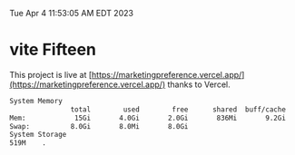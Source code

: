 Tue Apr  4 11:53:05 AM EDT 2023

# vite Fifteen


This project is live at [https://marketingpreference.vercel.app/](https://marketingpreference.vercel.app/) thanks to Vercel.

```bash
System Memory
               total        used        free      shared  buff/cache   available
Mem:            15Gi       4.0Gi       2.0Gi       836Mi       9.2Gi        10Gi
Swap:          8.0Gi       8.0Mi       8.0Gi
System Storage
519M	.
